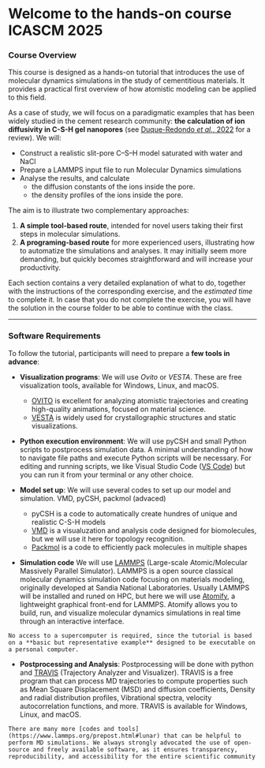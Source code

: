 # Welcome to the hands-on course ICASCM 2025

### Course Overview  

This course is designed as a hands-on tutorial that introduces the use of molecular dynamics simulations in the study of cementitious materials. It provides a practical first overview of how atomistic modeling can be applied to this field.  

As a case of study, we will focus on a paradigmatic examples that has been widely studied in the cement research community: **the calculation of ion diffusivity in C-S-H gel nanopores** (see [Duque-Redondo *et al.*, 2022](https://doi.org/10.1016/j.cemconres.2022.106784) for a review). We will: 

- Construct a realistic slit-pore C–S–H model saturated with water and NaCl
- Prepare a LAMMPS input file to run Molecular Dynamics simulations
- Analyse the results, and calculate
  - the diffusion constants of the ions inside the pore. 
  - the density profiles of the ions inside the pore.  

The aim is to illustrate two complementary approaches:  

1. **A simple tool-based route**, intended for novel users taking their first steps in molecular simulations.  
2. **A programing-based route** for more experienced users, illustrating how to automatize the simulations and analyses. It may initially seem more demanding, but quickly becomes straightforward and will increase your productivity.  

Each section contains a very detailed explanation of what to do, together with the instructions of the corresponding exercise, and the _estimated time_ to complete it. In case that you do not complete the exercise, you will have the solution in the course folder to be able to continue with the class.

---

### Software Requirements  

To follow the tutorial, participants will need to prepare a **few tools in advance**:  

- **Visualization programs**: We will use *Ovito* or *VESTA*. These are free visualization tools, available for Windows, Linux, and macOS.
  - [OVITO](https://www.ovito.org) is excellent for analyzing atomistic trajectories and creating high-quality animations, focused on material science.
  - [VESTA](https://jp-minerals.org/vesta/en/) is widely used for crystallographic structures and static visualizations.

- **Python execution environment**: We will use pyCSH and small Python scripts to postprocess simulation data. A minimal understanding of how to navigate file paths and execute Python scripts will be necessary. For editing and running scripts, we like Visual Studio Code ([VS Code](https://code.visualstudio.com)) but you can run it from your terminal or any other choice. 

- **Model set up**: We will use several codes to set up our model and simulation. VMD, pyCSH, packmol (advaced)
  - pyCSH is a code to automatically create hundres of unique and realistic C-S-H models 
  - [VMD](https://www.ks.uiuc.edu/Research/vmd/) is a visualuzation and analysis code designed for biomolecules, but we will use it here for topology recognition.
  - [Packmol](https://m3g.github.io/packmol/) is a code to efficiently pack molecules in multiple shapes

- **Simulation code** We will use [LAMMPS](https://docs.lammps.org) (Large-scale Atomic/Molecular Massively Parallel Simulator). LAMMPS is a open source classical molecular dynamics simulation code focusing on materials modeling, originally developed at Sandia National Laboratories. Usually LAMMPS will be installed and runed on HPC, but here we will use [Atomify](https://andeplane.github.io/atomify/), a lightweight graphical front-end for LAMMPS. Atomify allows you to build, run, and visualize molecular dynamics simulations in real time through an interactive interface.

```{note}
No access to a supercomputer is required, since the tutorial is based on a **basic but representative example** designed to be executable on a personal computer.  
```

- **Postprocessing and Analysis**: Postprocessing will be done with python and [TRAVIS](travis-analyzer.de) (Trajectory Analyzer and Visualizer). TRAVIS is a free program that can process MD trajectories to compute properties such as Mean Square Displacement (MSD) and diffusion coefficients, Density and radial distribution profiles, Vibrational spectra, velocity autocorrelation functions, and more. TRAVIS is available for Windows, Linux, and macOS.


```{tip}
There are many more [codes and tools](https://www.lammps.org/prepost.html#lunar) that can be helpful to perform MD simulations. We always strongly advocated the use of open-source and freely available software, as it ensures transparency, reproducibility, and accessibility for the entire scientific community
```
